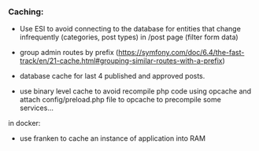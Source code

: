 ### Caching:

- Use ESI to avoid connecting to the database for entities that change infrequently (categories, post types) in /post page (filter form data)

- group admin routes by prefix (https://symfony.com/doc/6.4/the-fast-track/en/21-cache.html#grouping-similar-routes-with-a-prefix)

- database cache for last 4 published and approved posts.


- use binary level cache to avoid recompile php code using opcache and attach config/preload.php file to opcache to precompile some services...


in docker:

- use franken to cache an instance of application into RAM  


